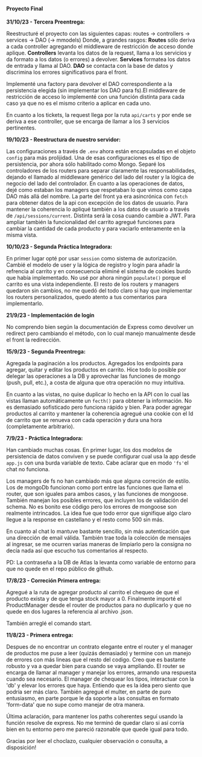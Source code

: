 #### Proyecto Final

**31/10/23 - Tercera Preentrega:**

Reestructuré el proyecto con las siguientes capas:
routes -> controllers -> services -> DAO (-> mmodels)
Donde, a grandes rasgos:
**Routes** sólo deriva a cada controller agregando el middleware de restricción de acceso donde aplique.
**Controllers** levanta los datos de la request, llama a los servicios y da formato a los datos (o errores) a devolver.
**Services** formatea los datos de entrada y llama al DAO.
**DAO** se contacta con la base de datos y discrimina los errores significativos para el front.

Implementé una factory para devolver el DAO correspondiente a la persistencia elegida (sin implementar los DAO para fs).El middleware de restricción de acceso lo implementé con una función distinta para cada caso ya que no es el mismo criterio a aplicar en cada uno.

En cuanto a los tickets, la request llega por la ruta `api/carts` y por ende se deriva a ese controller, que se encarga de llamar a los 3 servicios pertinentes. 

**19/10/23 - Reestructura de nuestro servidor:**

Las configuraciones a través de `.env` ahora están encapsuladas en el objeto `config` para más prolijidad. Una de esas configuraciones es el tipo de persistencia, por ahora sólo habilitado como Mongo.
Separé los controladores de los routers para separar claramente las responsabilidades, dejando el llamado al middleware genérico del lado del router y la lógica de negocio del lado del controlador. En cuanto a las operaciones de datos, dejé como estaban los managers que respetaban lo que vimos como capa DAO más allá del nombre.
La parte del front ya era asincrónica con `fetch` para obtener datos de la api con excepción de los datos de usuario. Para mantener la coherencia lo apliqué también a los datos de usuario a través de `/api/sessions/current`. Distinta será la cosa cuando cambie a JWT.
Para ampliar también la funcionalidad del carrito agregué funciones para cambiar la cantidad de cada producto y para vaciarlo enteramente en la misma vista.

**10/10/23 - Segunda Práctica Integradora:**

En primer lugar opté por usar `session` como sistema de autorización. Cambié el modelo de user y la lógica de registro y login para añadir la refrencia al carrito y en consecuencia eliminé el sistema de cookies burdo que había implementado. No usé por ahora ningún `populate()` porque el carrito es una vista independiente. El resto de los routers y managers quedaron sin cambios, no me quedó del todo claro si hay que implementar los routers personalizados, quedo atento a tus comentarios para implementarlo.

**21/9/23 - Implementación de login**

No comprendo bien según la documentación de Express como devolver un redirect pero cambiando el método, con lo cual manejo manualmente desde el front la redirección.

**15/9/23 - Segunda Preentrega:**

Agregada la paginación a los productos. Agregados los endpoints para agregar, quitar y editar los productos en carrito. Hice todo lo posible por delegar las operaciones a la DB y aprovechar las funciones de mongo (push, pull, etc.), a costa de alguna que otra operación no muy intuitiva.

En cuanto a las vistas, no quise duplicar lo hecho en la API con lo cual las vistas llaman automáticamente un `fecth()` para obtener la información. No es demasiado sofisticado pero funciona rápido y bien. Para poder agregar productos al carrito y mantener la coherencia agregué una cookie con el Id de carrito que se renueva con cada operación y dura una hora (completamente arbitrario).

**7/9/23 - Práctica Integradora:**

Han cambiado muchas cosas. En primer lugar, los dos modelos de persistencia de datos conviven y se puede configurar cual usa la app desde `app.js` con una burda variable de texto. Cabe aclarar que en modo `'fs'`el chat no funciona.

Los managers de fs no han cambiado más que alguna correción de estilo. Los de mongoDb funcionan como port entre las funciones que llama el router, que son iguales para ambos casos, y las funciones de mongoose. También manejan los posibles errores, que incluyen los de validación del schema. No es bonito ese código pero los errores de mongoose son realmente intrincados. La idea fue que todo error que signifique algo claro llegue a la response en castellano y el resto como 500 sin más.

En cuanto al chat lo mantuve bastante sencillo, sin más autenticación que una dirección de email válida. También trae toda la colección de mensajes al ingresar, se me ocurren varias maneras de limpiarlo pero la consigna no decía nada así que escucho tus comentarios al respecto.

PD: La contraseña a la DB de Atlas la levanta como variable de entorno para que no quede en el repo público de github.

**17/8/23 - Correción Primera entrega:**

Agregué a la ruta de agregar producto al carrito el chequeo de que el producto exista y de que tenga stock mayor a 0. Finalmente importé el ProductManager desde el router de productos para no duplicarlo y que no quede en dos lugares la referencia al archivo .json.

También arreglé el comando start.

**11/8/23 - Primera entrega:**

Despues de no encontrar un contrato elegante entre el router y el manager de productos me puse a leer (quizás demasiado) y termine con un manejo de errores con más lineas que el resto del codigo. Creo que es bastante robusto y va a quedar bien para cuando se vaya ampliando.
El router se encarga de llamar al manager y manejar los errores, armando una respuesta cuando sea necesario. El manager de chequear los tipos, interactuar con la 'db' y elevar los errores que haya. Entiendo que es la idea pero siento que podría ser más claro. También agregué el multer, en parte de puro entusiasmo, en parte porque le da soporte a las consultas en formato 'form-data' que no supe como manejar de otra manera.

Última aclaración, para mantener los paths coherentes seguí usando la función resolve de express. No me terminó de quedar claro si así corría bien en tu entorno pero me pareció razonable que quede igual para todo.

Gracias por leer el choclazo, cualquier observación o consulta, a disposición!
